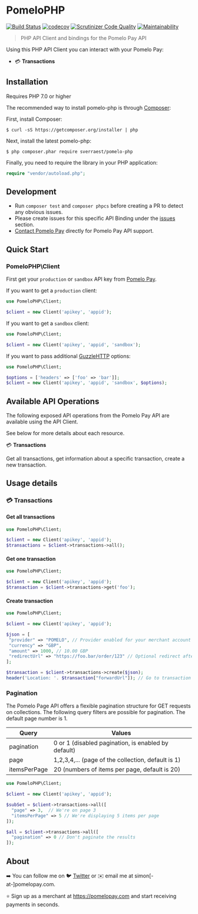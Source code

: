 # PomeloPHP

[![Build Status](https://travis-ci.org/sverraest/pomelo-php.svg?branch=master)](https://travis-ci.org/sverraest/pomelo-php)
[![codecov](https://codecov.io/gh/sverraest/pomelo-php/branch/master/graph/badge.svg)](https://codecov.io/gh/sverraest/pomelo-php)
[![Scrutinizer Code Quality](https://scrutinizer-ci.com/g/sverraest/pomelo-php/badges/quality-score.png?b=master)](https://scrutinizer-ci.com/g/sverraest/pomelo-php/?branch=master)
[![Maintainability](https://api.codeclimate.com/v1/badges/ef5f5dd14aeac02f0daf/maintainability)](https://codeclimate.com/github/sverraest/pomelo-php/maintainability)

> PHP API Client and bindings for the Pomelo Pay API

Using this PHP API Client you can interact with your Pomelo Pay:
- 💳 __Transactions__

## Installation

Requires PHP 7.0 or higher

The recommended way to install pomelo-php is through [Composer](https://getcomposer.org):

First, install Composer:

```
$ curl -sS https://getcomposer.org/installer | php
```

Next, install the latest pomelo-php:

```
$ php composer.phar require sverraest/pomelo-php
```

Finally, you need to require the library in your PHP application:

```php
require "vendor/autoload.php";
```

## Development

- Run `composer test` and `composer phpcs` before creating a PR to detect any obvious issues.
- Please create issues for this specific API Binding under the [issues](https://github.com/sverraest/revolut-php/issues) section.
- [Contact Pomelo Pay](https://www.pomelopay.com) directly for Pomelo Pay API support.


## Quick Start
### PomeloPHP\Client
First get your `production` or `sandbox` API key from [Pomelo Pay](https://app.pomelopay.com/dashboard/apps).

If you want to get a `production` client:

```php
use PomeloPHP\Client;

$client = new Client('apikey', 'appid');
```

If you want to get a `sandbox` client:

```php
use PomeloPHP\Client;

$client = new Client('apikey', 'appid', 'sandbox');
```

If you want to pass additional [GuzzleHTTP](https://github.com/guzzle/guzzle) options:

```php
use PomeloPHP\Client;

$options = ['headers' => ['foo' => 'bar']];
$client = new Client('apikey', 'appid', 'sandbox', $options);
```

## Available API Operations

The following exposed API operations from the Pomelo Pay API are available using the API Client.

See below for more details about each resource.

💳 __Transactions__

Get all transactions, get information about a specific transaction, create a new transaction.

## Usage details

### 💳 Transactions
#### Get all transactions

```php
use PomeloPHP\Client;

$client = new Client('apikey', 'appid');
$transactions = $client->transactions->all();
```
#### Get one transaction

```php
use PomeloPHP\Client;

$client = new Client('apikey', 'appid');
$transaction = $client->transactions->get('foo');
```

#### Create transaction

```php
use PomeloPHP\Client;

$client = new Client('apikey', 'appid');

$json = [
 "provider" => "POMELO", // Provider enabled for your merchant account such as POMELO, BANCONTACT, ALIPAY, etc...
 "currency" => "GBP",
 "amount" => 1000, // 10.00 GBP
 "redirectUrl" => "https://foo.bar/order/123" // Optional redirect after payment completion
];

$transaction = $client->transactions->create($json);
header('Location: '. $transaction["forwardUrl"]); // Go to transaction payment page
```
### Pagination

The Pomelo Page API offers a flexible pagination structure for GET requests on collections.
The following query filters are possible for pagination.
The default page number is 1.



| Query                     | Values                                                               |
| --------------------------|----------------------------------------------------------------------| 
| pagination                | 0 or 1 (disabled pagination, is enabled by default)                  |
| page                      | 1,2,3,4,... (page of the collection, default is 1)                   |
| itemsPerPage              | 20 (numbers of items per page, default is 20)                        |

```php
use PomeloPHP\Client;

$client = new Client('apikey', 'appid');

$subSet = $client->transactions->all([
  "page" => 3,  // We're on page 3
  "itemsPerPage" => 5 // We're displaying 5 items per page
]);

$all = $client->transactions->all([
  "pagination" => 0 // Don't paginate the results
]); 
```

## About

➡️ You can follow me on 🐦 [Twitter](https://www.twitter.com/simondoestech) or ✉️ email me at simon[-at-]pomelopay.com.

⭐ Sign up as a merchant at https://pomelopay.com and start receiving payments in seconds.
